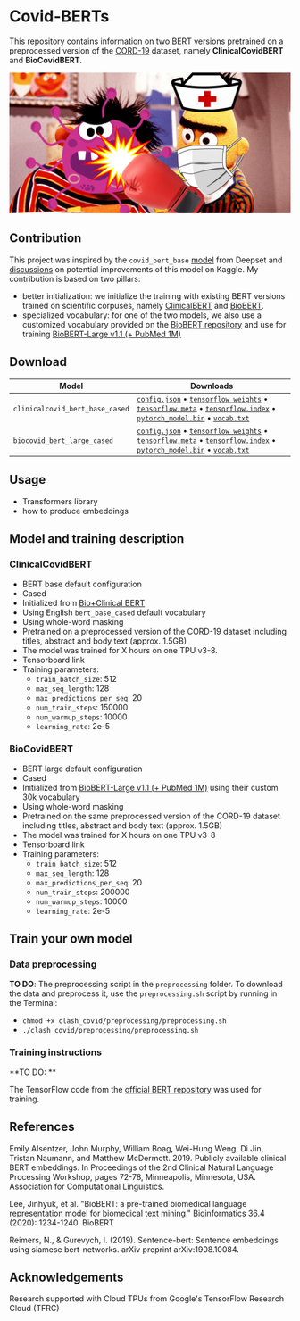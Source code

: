 # Covid-BERTs

This repository contains information on two BERT versions pretrained on a preprocessed version of the [CORD-19](https://www.kaggle.com/allen-institute-for-ai/CORD-19-research-challenge) dataset, namely **ClinicalCovidBERT** and **BioCovidBERT**. 

![Illustration](clash_covid.png)


## Contribution

 This project was inspired by the `covid_bert_base` [model](https://huggingface.co/deepset/covid_bert_base) from Deepset and [discussions](https://www.kaggle.com/allen-institute-for-ai/CORD-19-research-challenge/discussion/138250) on potential improvements of this model on Kaggle. My contribution is based on two pillars:
- better initialization: we initialize the training with existing BERT versions trained on scientific corpuses, namely [ClinicalBERT](https://github.com/EmilyAlsentzer/clinicalBERT) and [BioBERT](https://github.com/dmis-lab/biobert).
- specialized vocabulary: for one of the two models, we also use a customized vocabulary provided on the [BioBERT repository](https://github.com/dmis-lab/biobert) and use for training [BioBERT-Large v1.1 (+ PubMed 1M)](https://github.com/dmis-lab/biobert)

## Download

| Model                            | Downloads
| -------------------------------- | ---------------------------------------------------------------------------------------------------------------
| `clinicalcovid_bert_base_cased`   | [`config.json`](https://s3.amazonaws.com/models.huggingface.co/bert/mananeau/clinicalcovid_bert_base/bert_config.json) • [`tensorflow weights`](https://s3.amazonaws.com/models.huggingface.co/bert/mananeau/clinicalcovid_bert_base/clinicalcovid_bert_base_cased.ckpt.data-00000-of-00001) • [`tensorflow.meta`](https://s3.amazonaws.com/models.huggingface.co/bert/mananeau/clinicalcovid_bert_base/clinicalcovid_bert_base_cased.ckpt.meta) • [`tensorflow.index`](https://s3.amazonaws.com/models.huggingface.co/bert/mananeau/clinicalcovid_bert_base/clinicalcovid_bert_base_cased.ckpt.index) • [`pytorch_model.bin`](https://s3.amazonaws.com/models.huggingface.co/bert/mananeau/clinicalcovid_bert_base/clinicalcovid_bert_base_cased.bin) • [`vocab.txt`](https://s3.amazonaws.com/models.huggingface.co/bert/mananeau/clinicalcovid_bert_base/vocab.txt)
| `biocovid_bert_large_cased` | [`config.json`](https://s3.amazonaws.com/models.huggingface.co/bert/mananeau/biocovid_bert/bert_config_bio_58k_large.json) • [`tensorflow weights`](https://s3.amazonaws.com/models.huggingface.co/bert/mananeau/biocovid_bert/biocovid_bert_large_cased.ckpt.data-00000-of-00001) • [`tensorflow.meta`](https://s3.amazonaws.com/models.huggingface.co/bert/mananeau/biocovid_bert/biocovid_bert_large_cased.ckpt.meta) • [`tensorflow.index`](https://s3.amazonaws.com/models.huggingface.co/bert/mananeau/biocovid_bert/biocovid_bert_large_cased.ckpt.index) • [`pytorch_model.bin`](https://s3.amazonaws.com/models.huggingface.co/bert/mananeau/biocovid_bert/biocovid_bert.bin) • [`vocab.txt`](https://s3.amazonaws.com/models.huggingface.co/bert/mananeau/biocovid_bert/vocab_cased_pubmed_pmc_30k.txt)

## Usage 
- Transformers library
- how to produce embeddings 


## Model and training description

### ClinicalCovidBERT 
- BERT base default configuration
- Cased 
- Initialized from [Bio+Clinical BERT](https://github.com/EmilyAlsentzer/clinicalBERT)
- Using English `bert_base_cased` default vocabulary
- Using whole-word masking
- Pretrained on a preprocessed version of the CORD-19 dataset including titles, abstract and body text (approx. 1.5GB)
- The model was trained for X hours on one TPU v3-8.
- Tensorboard link
- Training parameters:
  - `train_batch_size`: 512
  - `max_seq_length`: 128
  - `max_predictions_per_seq`: 20
  - `num_train_steps`: 150000 
  - `num_warmup_steps`: 10000
  - `learning_rate`: 2e-5

### BioCovidBERT
- BERT large default configuration
- Cased 
- Initialized from [BioBERT-Large v1.1 (+ PubMed 1M)](https://github.com/dmis-lab/biobert) using their custom 30k vocabulary
- Using whole-word masking
- Pretrained on the same preprocessed version of the CORD-19 dataset including titles, abstract and body text (approx. 1.5GB)
- The model was trained for X hours on one TPU v3-8
- Tensorboard link
- Training parameters:
  - `train_batch_size`: 512
  - `max_seq_length`: 128
  - `max_predictions_per_seq`: 20
  - `num_train_steps`: 200000 
  - `num_warmup_steps`: 10000
  - `learning_rate`: 2e-5
  


## Train your own model 

### Data preprocessing

**TO DO**: The preprocessing script in the `preprocessing` folder. To download the data and preprocess it, use the `preprocessing.sh` script by running in the Terminal:
- `chmod +x clash_covid/preprocessing/preprocessing.sh`
- `./clash_covid/preprocessing/preprocessing.sh` 

### Training instructions

**TO DO: **

The TensorFlow code from the [official BERT repository](https://github.com/google-research/bert) was used for training.

## References

Emily Alsentzer, John Murphy, William Boag, Wei-Hung Weng, Di Jin, Tristan Naumann, and Matthew McDermott. 2019. Publicly available clinical BERT embeddings. In Proceedings of the 2nd Clinical Natural Language Processing Workshop, pages 72-78, Minneapolis, Minnesota, USA. Association for Computational Linguistics.

Lee, Jinhyuk, et al. "BioBERT: a pre-trained biomedical language representation model for biomedical text mining." Bioinformatics 36.4 (2020): 1234-1240.
BioBERT

Reimers, N., & Gurevych, I. (2019). Sentence-bert: Sentence embeddings using siamese bert-networks. arXiv preprint arXiv:1908.10084.

## Acknowledgements

Research supported with Cloud TPUs from Google's TensorFlow Research Cloud (TFRC)
